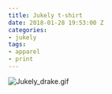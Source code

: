 ```yaml
---
title: Jukely t-shirt
date: 2018-01-28 19:53:00 Z
categories:
- jukely
tags:
- apparel
- print
---
```


![Jukely_drake.gif](/uploads/Jukely_drake.gif)